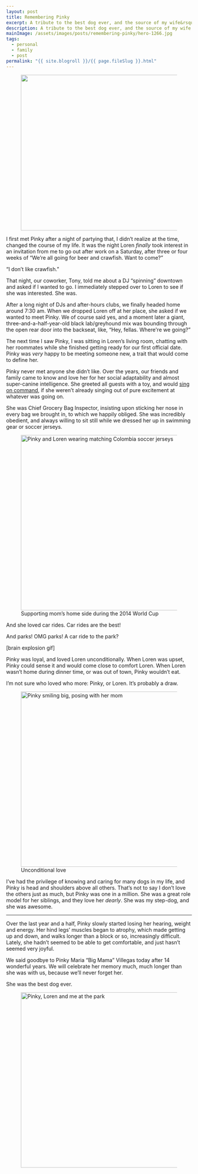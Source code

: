 ```yaml
---
layout: post
title: Remembering Pinky
excerpt: A tribute to the best dog ever, and the source of my wife&rsquo;s greatest joy.
description: A tribute to the best dog ever, and the source of my wife's greatest joy.
mainImage: /assets/images/posts/remembering-pinky/hero-1266.jpg
tags: 
  - personal
  - family
  - post
permalink: "{{ site.blogroll }}/{{ page.fileSlug }}.html"
---
```


<figure>
  <img 
    alt=""
    src="/assets/images/posts/remembering-pinky/hero-633.jpg"
    srcset="/assets/images/posts/remembering-pinky/hero-320.jpg 320w, /assets/images/posts/remembering-pinky/hero-400.jpg 400w, /assets/images/posts/remembering-pinky/hero-633.jpg 633w, /assets/images/posts/remembering-pinky/hero-640.jpg 640w, /assets/images/posts/remembering-pinky/hero-800.jpg 800w, /assets/images/posts/remembering-pinky/hero-1266.jpg 1266w"
    sizes="(min-width: 673px) 633px, (min-width: 768px) 62.4vw, calc(100vw - 40px)"
    width="623"
    height="422"
  >
</figure>

I first met Pinky after a night of partying that, I didn&rsquo;t realize at the time, changed the course of my life. It was the night Loren *finally* took interest in an invitation from me to go out after work on a Saturday, after three or four weeks of &ldquo;We&rsquo;re all going for beer and crawfish. Want to come?&rdquo;

&ldquo;I don&rsquo;t like crawfish.&rdquo;

That night, our coworker, Tony, told me about a DJ &ldquo;spinning&rdquo; downtown and asked if I wanted to go. I immediately stepped over to Loren to see if she was interested. She was.

After a long night of DJs and after-hours clubs, we finally headed home around 7:30 am. When we dropped Loren off at her place, she asked if we wanted to meet Pinky. We of course said yes, and a moment later a giant, three-and-a-half-year-old black lab/greyhound mix was bounding through the open rear door into the backseat, like, &ldquo;Hey, fellas. Where're we going?&rdquo;

The next time I saw Pinky, I was sitting in Loren&rsquo;s living room, chatting with her roommates while she finished getting ready for our first official date. Pinky was *very* happy to be meeting someone new, a trait that would come to define her.

Pinky never met anyone she didn&rsquo;t like. Over the years, our friends and family came to know and love her for her social adaptability and almost super-canine intelligence. She greeted all guests with a toy, and would [sing on command](https://vine.co/v/hmZvl7g7Ewb), if she weren&rsquo;t already singing out of pure excitement at whatever was going on.

She was Chief Grocery Bag Inspector, insisting upon sticking her nose in every bag we brought in, to which we happily obliged. She was incredibly obedient, and always willing to sit still while we dressed her up in swimming gear or soccer jerseys.

<figure>
  <img 
    alt="Pinky and Loren wearing matching Colombia soccer jerseys"
    src="/assets/images/posts/remembering-pinky/good-sport-633.jpg"
    srcset="/assets/images/posts/remembering-pinky/good-sport-320.jpg 320w, /assets/images/posts/remembering-pinky/good-sport-400.jpg 400w, /assets/images/posts/remembering-pinky/good-sport-633.jpg 633w, /assets/images/posts/remembering-pinky/good-sport-640.jpg 640w, /assets/images/posts/remembering-pinky/good-sport-800.jpg 800w, /assets/images/posts/remembering-pinky/good-sport-1266.jpg 1266w"
    sizes="(min-width: 673px) 633px, (min-width: 768px) 62.4vw, calc(100vw - 40px)"
    width="633"
    height="475"
    loading="lazy"
  >
  <figcaption>Supporting mom&rsquo;s home side during the 2014 World Cup</figcaption>
</figure>

And she loved car rides. Car rides are the best!

And parks! OMG parks! A car ride to the park?

[brain explosion gif]

Pinky was loyal, and loved Loren unconditionally. When Loren was upset, Pinky could sense it and would come close to comfort Loren. When Loren wasn&rsquo;t home during dinner time, or was out of town, Pinky wouldn&rsquo;t eat.

I&rsquo;m not sure who loved who more: Pinky, or Loren. It&rsquo;s probably a draw.

<figure>
  <img 
    alt="Pinky smiling big, posing with her mom"
    src="/assets/images/posts/remembering-pinky/with-momma-633.jpg"
    srcset="/assets/images/posts/remembering-pinky/with-momma-320.jpg 320w, /assets/images/posts/remembering-pinky/with-momma-400.jpg 400w, /assets/images/posts/remembering-pinky/with-momma-633.jpg 633w, /assets/images/posts/remembering-pinky/with-momma-640.jpg 640w, /assets/images/posts/remembering-pinky/with-momma-800.jpg 800w, /assets/images/posts/remembering-pinky/with-momma-1266.jpg 1266w"
    sizes="(min-width: 673px) 633px, (min-width: 768px) 62.4vw, calc(100vw - 40px)"
    width="633"
    height="475"
    loading="lazy"
  >
  <figcaption>Unconditional love</figcaption>
</figure>

I&rsquo;ve had the privilege of knowing and caring for many dogs in my life, and Pinky is head and shoulders above all others. That&rsquo;s not to say I don&rsquo;t love the others just as much, but Pinky was one in a million. She was a great role model for her siblings, and they love her *dearly*. She was my step-dog, and she was awesome.

---

Over the last year and a half, Pinky slowly started losing her hearing, weight and energy. Her hind legs&rsquo; muscles began to atrophy, which made getting up and down, and walks longer than a block or so, increasingly difficult. Lately, she hadn&rsquo;t seemed to be able to get comfortable, and just hasn&rsquo;t seemed very joyful.

We said goodbye to Pinky Maria &ldquo;Big Mama&rdquo; Villegas today after 14 wonderful years. We will celebrate her memory much, much longer than she was with us, because we&rsquo;ll never forget her.

She was the best dog ever.

<figure>
  <img 
    alt="Pinky, Loren and me at the park"
    src="/assets/images/posts/remembering-pinky/family-633.jpg"
    srcset="/assets/images/posts/remembering-pinky/family-320.jpg 320w, /assets/images/posts/remembering-pinky/family-400.jpg 400w, /assets/images/posts/remembering-pinky/family-633.jpg 633w, /assets/images/posts/remembering-pinky/family-640.jpg 640w, /assets/images/posts/remembering-pinky/family-800.jpg 800w, /assets/images/posts/remembering-pinky/family-1266.jpg 1266w"
    sizes="(min-width: 673px) 633px, (min-width: 768px) 62.4vw, calc(100vw - 40px)"
    width="633"
    height="475"
    loading="lazy"
  >
</figure>
